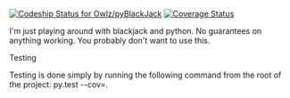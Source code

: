 [ ![Codeship Status for Owlz/pyBlackJack](https://codeship.com/projects/c24a9390-a38b-0133-f993-3a486f5179bd/status?branch=master)](https://codeship.com/projects/129287)  [![Coverage Status](https://coveralls.io/repos/github/Owlz/pyBlackJack/badge.svg?branch=HEAD)](https://coveralls.io/github/Owlz/pyBlackJack?branch=HEAD)

I'm just playing around with blackjack and python. No guarantees on anything working. You probably don't want to use this.

Testing

Testing is done simply by running the following command from the root of the project:
	py.test --cov=.



